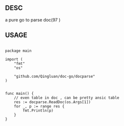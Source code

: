 
## DESC

a pure go to parse doc(97 ) 

## USAGE


```golang

package main

import (
	"fmt"
	"os"

	"github.com/Qingluan/doc-go/docparse"
)


func main() {
    // even table in doc , can be pretty ansic table
	res := docparse.ReadDoc(os.Args[1])
	for _, p := range res {
		fmt.Println(p)
	}
}

```
